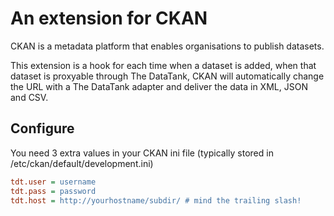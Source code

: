 # An extension for CKAN

CKAN is a metadata platform that enables organisations to publish datasets.

This extension is a hook for each time when a dataset is added, when that dataset is proxyable through The DataTank, CKAN will automatically change the URL with a The DataTank adapter and deliver the data in XML, JSON and CSV. 

## Configure

You need 3 extra values in your CKAN ini file (typically stored in /etc/ckan/default/development.ini)

```ini
tdt.user = username
tdt.pass = password
tdt.host = http://yourhostname/subdir/ # mind the trailing slash!
```